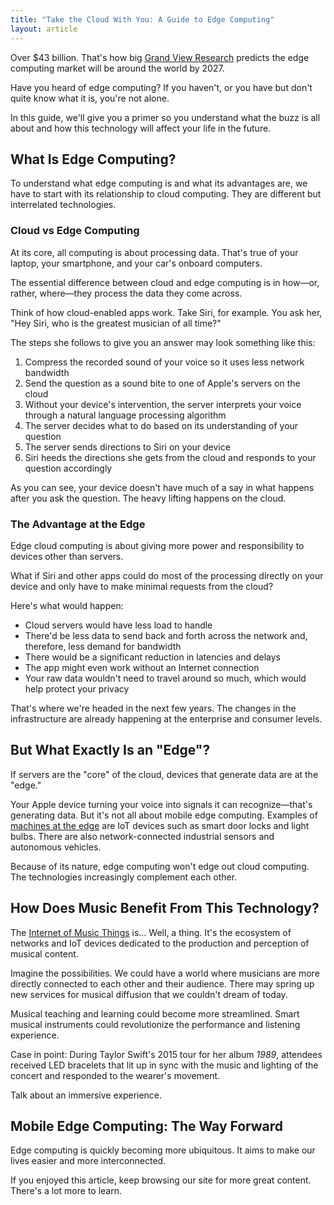 ```yaml
---
title: "Take the Cloud With You: A Guide to Edge Computing"
layout: article
---
```


Over $43 billion. That's how big <a href="https://www.grandviewresearch.com/press-release/global-edge-computing-market" target="_blank">Grand View Research</a> predicts the edge computing market will be around the world by 2027.

Have you heard of edge computing? If you haven't, or you have but don't quite know what it is, you're not alone.

In this guide, we'll give you a primer so you understand what the buzz is all about and how this technology will affect your life in the future.

## What Is Edge Computing?

To understand what edge computing is and what its advantages are, we have to start with its relationship to cloud computing. They are different but interrelated technologies.

### Cloud vs Edge Computing

At its core, all computing is about processing data. That's true of your laptop, your smartphone, and your car's onboard computers.

The essential difference between cloud and edge computing is in how—or, rather, where—they process the data they come across.

Think of how cloud-enabled apps work. Take Siri, for example. You ask her, "Hey Siri, who is the greatest musician of all time?"

The steps she follows to give you an answer may look something like this:

1. Compress the recorded sound of your voice so it uses less network bandwidth
1. Send the question as a sound bite to one of Apple's servers on the cloud
1. Without your device's intervention, the server interprets your voice through a natural language processing algorithm
1. The server decides what to do based on its understanding of your question
1. The server sends directions to Siri on your device
1. Siri heeds the directions she gets from the cloud and responds to your question accordingly

As you can see, your device doesn't have much of a say in what happens after you ask the question. The heavy lifting happens on the cloud.

### The Advantage at the Edge

Edge cloud computing is about giving more power and responsibility to devices other than servers.

What if Siri and other apps could do most of the processing directly on your device and only have to make minimal requests from the cloud?

Here's what would happen:

- Cloud servers would have less load to handle
- There'd be less data to send back and forth across the network and, therefore, less demand for bandwidth
- There would be a significant reduction in latencies and delays
- The app might even work without an Internet connection
- Your raw data wouldn't need to travel around so much, which would help protect your privacy

That's where we're headed in the next few years. The changes in the infrastructure are already happening at the enterprise and consumer levels.

## But What Exactly Is an "Edge"?

If servers are the "core" of the cloud, devices that generate data are at the "edge."

Your Apple device turning your voice into signals it can recognize—that's generating data. But it's not all about mobile edge computing. Examples of <a href="https://medium.com/velotio-perspectives/a-beginners-guide-to-edge-computing-6cfea853aa11" target="_blank">machines at the edge</a> are IoT devices such as smart door locks and light bulbs. There are also network-connected industrial sensors and autonomous vehicles.

Because of its nature, edge computing won't edge out cloud computing. The technologies increasingly complement each other.

## How Does Music Benefit From This Technology?

The <a href="https://link.springer.com/article/10.1007/s11227-018-2511-6" target="_blank">Internet of Music Things</a> is... Well, a thing. It's the ecosystem of networks and IoT devices dedicated to the production and perception of musical content.

Imagine the possibilities. We could have a world where musicians are more directly connected to each other and their audience. There may spring up new services for musical diffusion that we couldn't dream of today.

Musical teaching and learning could become more streamlined. Smart musical instruments could revolutionize the performance and listening experience.

Case in point: During Taylor Swift's 2015 tour for her album _1989_, attendees received LED bracelets that lit up in sync with the music and lighting of the concert and responded to the wearer's movement.

Talk about an immersive experience.

## Mobile Edge Computing: The Way Forward

Edge computing is quickly becoming more ubiquitous. It aims to make our lives easier and more interconnected.

If you enjoyed this article, keep browsing our site for more great content. There's a lot more to learn.
